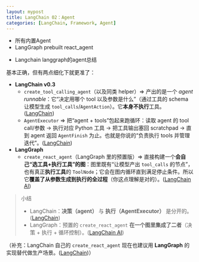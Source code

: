 ```yaml
---
layout: mypost
title: LangChain 02：Agent
categories: [LangChain, Framework, Agent]
---
```


* 所有内置Agent
* LangGraph prebuilt react_agent

- Langchain langgraph的agent总结

基本正确，但有两点细化下就更准了：

- **LangChain v0.3**
    - `create_tool_calling_agent`（以及同类 helper）⇒ 产出的是一个 *agent runnable*：它“决定用哪个 tool 以及参数是什么”（通过工具的 schema 让模型生成 `tool_calls`/`AgentAction`）。它**本身不执行**工具。([LangChain](https://python.langchain.com/api_reference/langchain/agents/langchain.agents.tool_calling_agent.base.create_tool_calling_agent.html?utm_source=chatgpt.com))
    - `AgentExecutor` ⇒ 把“agent + tools”包起来跑循环：读取 agent 的 tool call/参数 → 执行对应 Python 工具 → 把工具输出塞回 scratchpad → 直到 agent 返回 `AgentFinish` 为止。也就是你说的“负责执行 tools 并管理迭代”。([LangChain](https://python.langchain.com/api_reference/langchain/agents/langchain.agents.agent.AgentExecutor.html?utm_source=chatgpt.com))
- **LangGraph**
    - `create_react_agent`（LangGraph 里的预置版）⇒ 直接构建一个**会自己“选工具+执行工具”的图**：图里既有“让模型产出 `tool_calls` 的节点”，也有真正**执行工具**的 `ToolNode`；它会在图内循环直到满足停止条件。所以它**覆盖了从参数生成到执行的全过程**（你这点理解是对的）。([LangChain AI](https://langchain-ai.github.io/langgraph/reference/agents/?utm_source=chatgpt.com))

> 小结
> 
> - LangChain：**决策（agent）** 与 **执行（AgentExecutor）** 是分开的。([LangChain](https://python.langchain.com/api_reference/langchain/agents/langchain.agents.tool_calling_agent.base.create_tool_calling_agent.html?utm_source=chatgpt.com))
> - LangGraph：预置的 `create_react_agent` **在一个图里集成了二者**（决策 + 执行 + 循环控制）。([LangChain AI](https://langchain-ai.github.io/langgraph/reference/agents/?utm_source=chatgpt.com))

（补充：LangChain 自己的 `create_react_agent` 现在也建议用 **LangGraph** 的实现替代做生产场景。([LangChain](https://python.langchain.com/api_reference/langchain/agents/langchain.agents.react.agent.create_react_agent.html?utm_source=chatgpt.com))）
